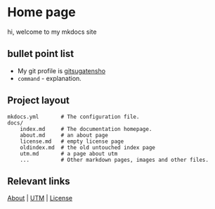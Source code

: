 # Home page

hi, welcome to my mkdocs site

## bullet point list

* My git profile is [gitsugatensho](https://github.com/gitsugatensho)
* `command` - explanation.

## Project layout

    mkdocs.yml       # The configuration file.
    docs/
        index.md     # The documentation homepage.
        about.md     # an about page
        license.md   # empty license page
        oldindex.md  # the old untouched index page
        utm.md       # a page about utm
        ...          # Other markdown pages, images and other files.
        
## Relevant links

[About](http://0.0.0.0:8000/about/) | [UTM](http://0.0.0.0:8000/utm/) | [License](http://0.0.0.0:8000/license/) 
